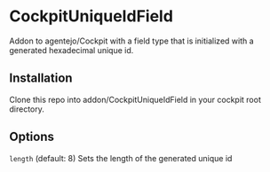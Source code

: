# CockpitUniqueIdField
Addon to agentejo/Cockpit with a field type that is initialized with a generated hexadecimal unique id.

## Installation
Clone this repo into addon/CockpitUniqueIdField in your cockpit root directory.

## Options
`length` (default: 8) Sets the length of the generated unique id
